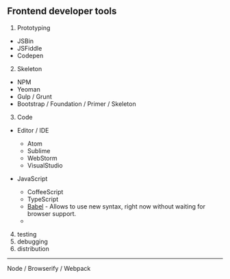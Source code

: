 ## Frontend developer tools

1. Prototyping  
  - JSBin
  - JSFiddle
  - Codepen  

2. Skeleton  
  - NPM
  - Yeoman
  - Gulp / Grunt
  - Bootstrap / Foundation / Primer / Skeleton  

3. Code  
  - Editor / IDE
    - Atom
    - Sublime
    - WebStorm
    - VisualStudio

  - JavaScript
    - CoffeeScript
    - TypeScript
    - [Babel](https://babeljs.io/) - Allows to use new syntax, right now without
    waiting for  browser support.
    -

4. testing  
5. debugging  
6. distribution  


---
Node / Browserify / Webpack
